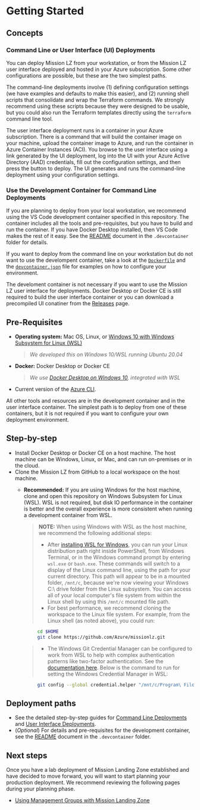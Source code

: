 # Getting Started

## Concepts

### Command Line or User Interface (UI) Deployments

You can deploy Mission LZ from your workstation, or from the Mission LZ user interface deployed and hosted in your Azure subscription. Some other configurations are possible, but these are the two simplest paths.

The command-line deployments involve (1) defining configuration settings (we have examples and defaults to make this easier), and (2) running shell scripts that consolidate and wrap the Terraform commands. We strongly recommend using these scripts because they were designed to be usable, but you could also run the Terraform templates directly using the `terraform` command line tool.

The user interface deployment runs in a container in your Azure subscription. There is a command that will build the container image on your machine, upload the container image to Azure, and run the container in Azure Container Instances (ACI). You browse to the user interface using a link generated by the UI deployment, log into the UI with your Azure Active Directory (AAD) credentials, fill out the configuration settings, and then press the button to deploy. The UI generates and runs the command-line deployment using your configuration settings.

### Use the Development Container for Command Line Deployments

If you are planning to deploy from your local workstation, we recommend using the VS Code development container specified in this repository. The container includes all the tools and pre-requisites, but you have to build and run the container. If you have Docker Desktop installed, then VS Code makes the rest of it easy. See the [README](../../.devcontainer/README.md) document in the `.devcontainer` folder for details.

If you want to deploy from the command line on your workstation but do not want to use the develompent container, take a look at the [`Dockerfile`](../../.devcontainer/Dockerfile) and the [`devcontainer.json`](../../.devcontainer/Dockerfile) file for examples on how to configure your environment.

The develoment container is not necessary if you want to use the Mission LZ user interface for deployments. Docker Desktop or Docker CE is still required to build the user interface container or you can download a precompiled UI conatiner from the [Releases](https://github.com/Azure/missionlz/releases) page.

## Pre-Requisites

* **Operating system:** Mac OS, Linux, or [Windows 10 with Windows Subsystem for Linux (WSL)](https://docs.microsoft.com/en-us/windows/wsl/install-win10)
  >*We developed this on Windows 10/WSL running Ubuntu 20.04*
* **Docker:** Docker Desktop or Docker CE
  >*We use [Docker Desktop on Windows 10](https://docs.docker.com/docker-for-windows/install/), integrated with WSL*
* Current version of the [Azure CLI](https://docs.microsoft.com/en-us/cli/azure/install-azure-cli).

All other tools and resources are in the development container and in the user interface container. The simplest path is to deploy from one of these containers, but it is not required if you want to configure your own deployment environment.

## Step-by-step

* Install Docker Desktop or Docker CE on a host machine. The host machine can be Windows, Linux, or Mac, and can run on-premises or in the cloud.
* Clone the Mission LZ from GitHub to a local workspace on the host machine.
  * **Recommended:** If you are using Windows for the host machine, clone and open this repository on Windows Subsystem for Linux (WSL). WSL is not required, but disk IO performance in the container is better and the overall experience is more consistent when running a development container from WSL.
    > **NOTE:** When using Windows with WSL as the host machine, we recommend the following additional steps:
    >
    > * After [installing WSL for Windows](https://docs.microsoft.com/en-us/windows/wsl/install-win10), you can run your Linux distribution path right inside PowerShell, from Windows Terminal, or in the Windows command prompt by entering `wsl.exe` or `bash.exe`. These commands will switch to a display of the Linux command line, using the path for your current directory. This path will appear to be in a mounted folder, `/mnt/c`, because we're now viewing your Windows C:\ drive folder from the Linux subsystem. You can access all of your local computer's file system from within the Linux shell by using this `/mnt/c` mounted file path.
    > * For best performance, we recommend cloning the workspace to the Linux file system. For example, from the Linux shell (as noted above), you could run:
    >
     ```BASH
          cd $HOME
          git clone https://github.com/Azure/missionlz.git
     ```
    >
    > * The Windows Git Credential Manager can be configured to work from WSL to help with complex authentication patterns like two-factor authentication. See the [documentation here](https://docs.microsoft.com/en-us/windows/wsl/tutorials/wsl-git#git-credential-manager-setup). Below is the command to run for setting the Windows Credential Manager in WSL:

     ```BASH
          git config --global credential.helper "/mnt/c/Program\ Files/Git/mingw64/libexec/git-core/git-credential-manager.exe"
     ```

## Deployment paths

* See the detailed step-by-step guides for [Command Line Deployments](command-line-deployment.md) and [User Interface Deployments](ui-deployment.md).
* (*Optional*) For details and pre-requisites for the development container, see the [README](../../.devcontainer/README.md) document in the `.devcontainer` folder.

## Next steps

Once you have a lab deployment of Mission Landing Zone established and have decided to move forward, you will want to start planning your production deployment. We recommend reviewing the following pages during your planning phase.  

* [Using Management Groups with Mission Landing Zone](management-groups.md)
